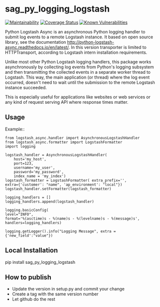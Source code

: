 # sag_py_logging_logstash

[![Maintainability][codeclimate-image]][codeclimate-url]
[![Coverage Status][coveralls-image]][coveralls-url]
[![Known Vulnerabilities](https://snyk.io/test/github/SamhammerAG/sag_py_logging_logstash/badge.svg)](https://snyk.io/test/github/SamhammerAG/sag_py_logging_logstash)

[coveralls-image]:https://coveralls.io/repos/github/SamhammerAG/sag_py_logging_logstash/badge.svg?branch=master
[coveralls-url]:https://coveralls.io/github/SamhammerAG/sag_py_logging_logstash?branch=master
[codeclimate-image]:https://api.codeclimate.com/v1/badges/5e8f1c5bef6aeecd543d/maintainability
[codeclimate-url]:https://codeclimate.com/github/SamhammerAG/sag_py_logging_logstash/maintainability


Python Logstash Async is an asynchronous Python logging handler to submit
log events to a remote Logstash instance.
It based on  open source library, see the documentation http://python-logstash-async.readthedocs.io/en/latest/.
In this version transporter is limited to HTTPTransport, according to  Logstash intern installation requirements.

Unlike most other Python Logstash logging handlers, this package works asynchronously
by collecting log events from Python's logging subsystem and then transmitting the
collected events in a separate worker thread to Logstash.
This way, the main application (or thread) where the log event occurred, doesn't need to
wait until the submission to the remote Logstash instance succeeded.

This is especially useful for applications like websites or web services or any kind of
request serving API where response times matter.

Usage
-----
Example::

    from logstash_async.handler import AsynchronousLogstashHandler
    from logstash_async.formatter import LogstashFormatter
    import logging

    logstash_handler = AsynchronousLogstashHandler(
        host='my_host',
        port=123,
        username='my_user',
        password='my_password',
        index_name = 'my_index')
    logstash_formatter = LogstashFormatter( extra_prefix='',
    extra={'customer': "name", 'ap_environment': "local"})
    logstash_handler.setFormatter(logstash_formatter)

    logging_handlers = []
    logging_handlers.append(logstash_handler)

    logging.basicConfig(
    level="INFO",
    format='%(asctime)s - %(name)s - %(levelname)s - %(message)s',
    handlers=logging_handlers)

    logging.getLogger().info("Logging Message", extra = {'new_field':"value"})

Local Installation
------------------

pip install sag_py_logging_logstash

How to publish
--------------
* Update the version in setup.py and commit your change
* Create a tag with the same version number
* Let github do the rest
